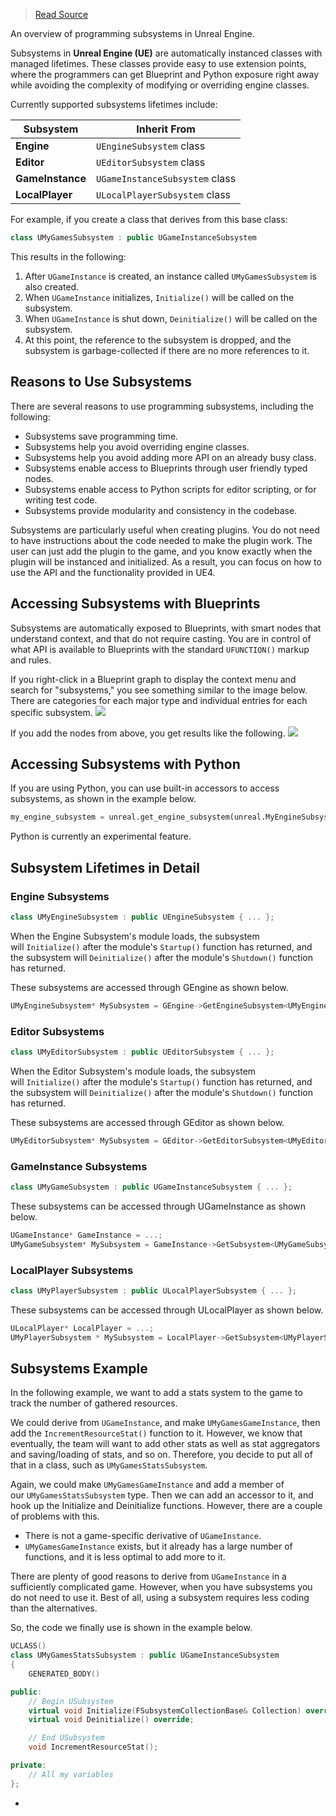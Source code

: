 > [Read Source](https://dev.epicgames.com/documentation/en-us/unreal-engine/programming-subsystems-in-unreal-engine?application_version=5.4)

An overview of programming subsystems in Unreal Engine.

Subsystems in **Unreal Engine (UE)** are automatically instanced classes with managed lifetimes. These classes provide easy to use extension points, where the programmers can get Blueprint and Python exposure right away while avoiding the complexity of modifying or overriding engine classes.

Currently supported subsystems lifetimes include:

|Subsystem|Inherit From|
|---|---|
|**Engine**|`UEngineSubsystem` class|
|**Editor**|`UEditorSubsystem` class|
|**GameInstance**|`UGameInstanceSubsystem` class|
|**LocalPlayer**|`ULocalPlayerSubsystem` class|

For example, if you create a class that derives from this base class:

```cpp
class UMyGamesSubsystem : public UGameInstanceSubsystem 
```

This results in the following:

1. After `UGameInstance` is created, an instance called `UMyGamesSubsystem` is also created.
2. When `UGameInstance` initializes, `Initialize()` will be called on the subsystem.
3. When `UGameInstance` is shut down, `Deinitialize()` will be called on the subsystem.
4. At this point, the reference to the subsystem is dropped, and the subsystem is garbage-collected if there are no more references to it.

## Reasons to Use Subsystems

There are several reasons to use programming subsystems, including the following:

- Subsystems save programming time.
- Subsystems help you avoid overriding engine classes.
- Subsystems help you avoid adding more API on an already busy class.
- Subsystems enable access to Blueprints through user friendly typed nodes.
- Subsystems enable access to Python scripts for editor scripting, or for writing test code.
- Subsystems provide modularity and consistency in the codebase.

Subsystems are particularly useful when creating plugins. You do not need to have instructions about the code needed to make the plugin work. The user can just add the plugin to the game, and you know exactly when the plugin will be instanced and initialized. As a result, you can focus on how to use the API and the functionality provided in UE4.

## Accessing Subsystems with Blueprints

Subsystems are automatically exposed to Blueprints, with smart nodes that understand context, and that do not require casting. You are in control of what API is available to Blueprints with the standard `UFUNCTION()` markup and rules.

If you right-click in a Blueprint graph to display the context menu and search for "subsystems," you see something similar to the image below. There are categories for each major type and individual entries for each specific subsystem. ![](https://d1iv7db44yhgxn.cloudfront.net/documentation/images/85f1d994-efbc-4d24-b8b8-57f4f7a001e4/subsystems_01.png)

If you add the nodes from above, you get results like the following. ![](https://d1iv7db44yhgxn.cloudfront.net/documentation/images/b9f9c7cb-5e37-4538-b921-d556604f4b59/subsystems_02.png)

## Accessing Subsystems with Python

If you are using Python, you can use built-in accessors to access subsystems, as shown in the example below.

```python
my_engine_subsystem = unreal.get_engine_subsystem(unreal.MyEngineSubsystem)	my_editor_subsystem = unreal.get_editor_subsystem(unreal.MyEditorSubsystem) 
```

Python is currently an experimental feature.

## Subsystem Lifetimes in Detail

### Engine Subsystems

```cpp
class UMyEngineSubsystem : public UEngineSubsystem { ... }; 
```

When the Engine Subsystem's module loads, the subsystem will `Initialize()` after the module's `Startup()` function has returned, and the subsystem will `Deinitialize()` after the module's `Shutdown()` function has returned.

These subsystems are accessed through GEngine as shown below.

```cpp
UMyEngineSubsystem* MySubsystem = GEngine->GetEngineSubsystem<UMyEngineSubsystem>(); 
```

### Editor Subsystems

```cpp
class UMyEditorSubsystem : public UEditorSubsystem { ... }; 
```

When the Editor Subsystem's module loads, the subsystem will `Initialize()` after the module's `Startup()` function has returned, and the subsystem will `Deinitialize()` after the module's `Shutdown()` function has returned.

These subsystems are accessed through GEditor as shown below.

```cpp
UMyEditorSubsystem* MySubsystem = GEditor->GetEditorSubsystem<UMyEditorSubsystem>(); 
```

### GameInstance Subsystems

```cpp
class UMyGameSubsystem : public UGameInstanceSubsystem { ... }; 
```

These subsystems can be accessed through UGameInstance as shown below.

```cpp
UGameInstance* GameInstance = ...;
UMyGameSubsystem* MySubsystem = GameInstance->GetSubsystem<UMyGameSubsystem>(); 
```

### LocalPlayer Subsystems

```cpp
class UMyPlayerSubsystem : public ULocalPlayerSubsystem { ... }; 
```

These subsystems can be accessed through ULocalPlayer as shown below.

```cpp
ULocalPlayer* LocalPlayer = ...;
UMyPlayerSubsystem * MySubsystem = LocalPlayer->GetSubsystem<UMyPlayerSubsystem>(); 
```

## Subsystems Example

In the following example, we want to add a stats system to the game to track the number of gathered resources.

We could derive from `UGameInstance`, and make `UMyGamesGameInstance`, then add the `IncrementResourceStat()` function to it. However, we know that eventually, the team will want to add other stats as well as stat aggregators and saving/loading of stats, and so on. Therefore, you decide to put all of that in a class, such as `UMyGamesStatsSubsystem`.

Again, we could make `UMyGamesGameInstance` and add a member of our `UMyGamesStatsSubsystem` type. Then we can add an accessor to it, and hook up the Initialize and Deinitialize functions. However, there are a couple of problems with this.

- There is not a game-specific derivative of `UGameInstance`.
- `UMyGamesGameInstance` exists, but it already has a large number of functions, and it is less optimal to add more to it.

There are plenty of good reasons to derive from `UGameInstance` in a sufficiently complicated game. However, when you have subsystems you do not need to use it. Best of all, using a subsystem requires less coding than the alternatives.

So, the code we finally use is shown in the example below.

```cpp
UCLASS()
class UMyGamesStatsSubsystem : public UGameInstanceSubsystem
{
	GENERATED_BODY()

public:
	// Begin USubsystem
	virtual void Initialize(FSubsystemCollectionBase& Collection) override;
	virtual void Deinitialize() override;

	// End USubsystem
	void IncrementResourceStat();

private:
	// All my variables
};
```

-